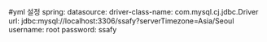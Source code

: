 #yml 설정
spring:
datasource:
driver-class-name: com.mysql.cj.jdbc.Driver
url: jdbc:mysql://localhost:3306/ssafy?serverTimezone=Asia/Seoul
username: root
password: ssafy